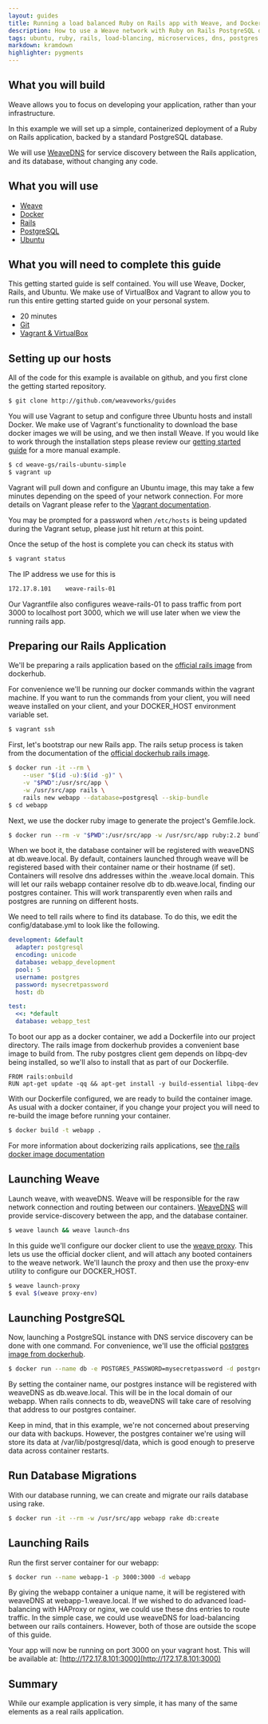 ```yaml
---
layout: guides
title: Running a load balanced Ruby on Rails app with Weave, and Docker
description: How to use a Weave network with Ruby on Rails PostgreSQL database-backed application.
tags: ubuntu, ruby, rails, load-blancing, microservices, dns, postgres
markdown: kramdown
highlighter: pygments
---
```



## What you will build ##

Weave allows you to focus on developing your application, rather than
your infrastructure.

In this example we will set up a simple, containerized deployment of a
Ruby on Rails application, backed by a standard PostgreSQL database.

We will use
[WeaveDNS](https://github.com/weaveworks/weave/tree/master/weavedns#readme)
for service discovery between the Rails application, and its database,
without changing any code.

## What you will use ##

* [Weave](http://weave.works)
* [Docker](http://docker.com)
* [Rails](http://rubyonrails.org)
* [PostgreSQL](http://www.postgresql.org)
* [Ubuntu](http://ubuntu.com)

## What you will need to complete this guide ##

This getting started guide is self contained. You will use Weave, Docker, Rails, and Ubuntu. We make use of VirtualBox and Vagrant to allow you to run this entire getting started guide on your personal system.

* 20 minutes
* [Git](http://git-scm.com/downloads)
* [Vagrant & VirtualBox](/guides/about/vagrant.html)

## Setting up our hosts ##

All of the code for this example is available on github, and you first clone the getting started repository.

```bash
$ git clone http://github.com/weaveworks/guides
```

You will use Vagrant to setup and configure three Ubuntu hosts and
install Docker. We make use of Vagrant's functionality to download the
base docker images we will be using, and we then install Weave. If you
would like to work through the installation steps please review our
[getting started
guide](https://github.com/weaveworks/guides/blob/master/ubuntu-simple/README.md)
for a more manual example.

```bash
$ cd weave-gs/rails-ubuntu-simple
$ vagrant up
```

Vagrant will pull down and configure an Ubuntu image, this may take a
few minutes depending on the speed of your network connection. For
more details on Vagrant please refer to the [Vagrant
documentation](http://vagrantup.com).

You may be prompted for a password when `/etc/hosts` is being updated
during the Vagrant setup, please just hit return at this point.

Once the setup of the host is complete you can check its status with

```bash
$ vagrant status
```

The IP address we use for this is

```bash
172.17.8.101 	weave-rails-01
```

Our Vagrantfile also configures weave-rails-01 to pass traffic from
port 3000 to localhost port 3000, which we will use later when we
view the running rails app.

## Preparing our Rails Application ##

We'll be preparing a rails application based on the [official rails
image](https://registry.hub.docker.com/_/rails/) from dockerhub.

For convenience we'll be running our docker commands within the
vagrant machine. If you want to run the commands from your client, you
will need weave installed on your client, and your
DOCKER_HOST environment variable set.

```bash
$ vagrant ssh
```

First, let's bootstrap our new Rails app. The rails setup process is
taken from the documentation of the [official dockerhub rails
image](https://registry.hub.docker.com/_/rails/).

```bash
$ docker run -it --rm \
    --user "$(id -u):$(id -g)" \
    -v "$PWD":/usr/src/app \
    -w /usr/src/app rails \
    rails new webapp --database=postgresql --skip-bundle
$ cd webapp
```

Next, we use the docker ruby image to generate the project's Gemfile.lock.

```bash
$ docker run --rm -v "$PWD":/usr/src/app -w /usr/src/app ruby:2.2 bundle install
```

When we boot it, the database container will be registered with
weaveDNS at db.weave.local. By default, containers launched through
weave will be registered based with their container name or their
hostname (if set). Containers will resolve dns addresses within the
.weave.local domain. This will let our rails webapp container resolve
db to db.weave.local, finding our postgres container. This will work
transparently even when rails and postgres are running on different
hosts.

We need to tell rails where to find its database. To do this, we edit
the config/database.yml to look like the following.

```yaml
development: &default
  adapter: postgresql
  encoding: unicode
  database: webapp_development
  pool: 5
  username: postgres
  password: mysecretpassword
  host: db

test:
  <<: *default
  database: webapp_test
```

To boot our app as a docker container, we add a Dockerfile into our
project directory. The rails image from dockerhub provides a
convenient base image to build from. The ruby postgres client gem
depends on libpq-dev being installed, so we'll also to install that as
part of our Dockerfile.

```
FROM rails:onbuild
RUN apt-get update -qq && apt-get install -y build-essential libpq-dev
```

With our Dockerfile configured, we are ready to build the container
image. As usual with a docker container, if you change your project
you will need to re-build the image before running your container.

```bash
$ docker build -t webapp .
```

For more information about dockerizing rails applications, see [the
rails docker image
documentation](https://registry.hub.docker.com/_/rails/)

## Launching Weave ##

Launch weave, with weaveDNS. Weave will be responsible for the raw
network connection and routing between our containers.
[WeaveDNS](http://docs.weave.works/weave/latest_release/weavedns.html)
will provide service-discovery between the app, and the database
container.

```bash
$ weave launch && weave launch-dns
```

In this guide we'll configure our docker client to use the [weave
proxy](http://docs.weave.works/weave/latest_release/proxy.html). This
lets us use the official docker client, and will attach any booted
containers to the weave network. We'll launch the proxy and then use
the proxy-env utility to configure our DOCKER_HOST.

```bash
$ weave launch-proxy
$ eval $(weave proxy-env)
```

## Launching PostgreSQL ##

Now, launching a PostgreSQL instance with DNS service discovery can be
done with one command. For convenience, we'll use the official
[postgres image from dockerhub](https://registry.hub.docker.com/_/postgres/).

```bash
$ docker run --name db -e POSTGRES_PASSWORD=mysecretpassword -d postgres
```

By setting the container name, our postgres instance will be
registered with weaveDNS as db.weave.local. This will be in the local
domain of our webapp. When rails connects to db, weaveDNS will take
care of resolving that address to our postgres container.

Keep in mind, that in this example, we're not concerned about
preserving our data with backups. However, the postgres container
we're using will store its data at /var/lib/postgresql/data, which is
good enough to preserve data across container restarts.

## Run Database Migrations ##

With our database running, we can create and migrate our rails
database using rake.

```bash
$ docker run -it --rm -w /usr/src/app webapp rake db:create
```

## Launching Rails ##

Run the first server container for our webapp:

```bash
$ docker run --name webapp-1 -p 3000:3000 -d webapp
```

By giving the webapp container a unique name, it will be registered with
weaveDNS at webapp-1.weave.local. If we wished to do advanced
load-balancing with HAProxy or nginx, we could use these dns entries
to route traffic. In the simple case, we could use weaveDNS for
load-balancing between our rails containers. However, both of those
are outside the scope of this guide.

Your app will now be running on port 3000 on your vagrant host. This
will be available at: [http://172.17.8.101:3000](http://172.17.8.101:3000)

## Summary ##

While our example application is very simple, it has many of the same elements as a real rails application.
